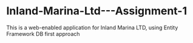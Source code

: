 # Inland-Marina-Ltd---Assignment-1
This is a web-enabled application for Inland Marina LTD, using Entity Framework DB first approach
